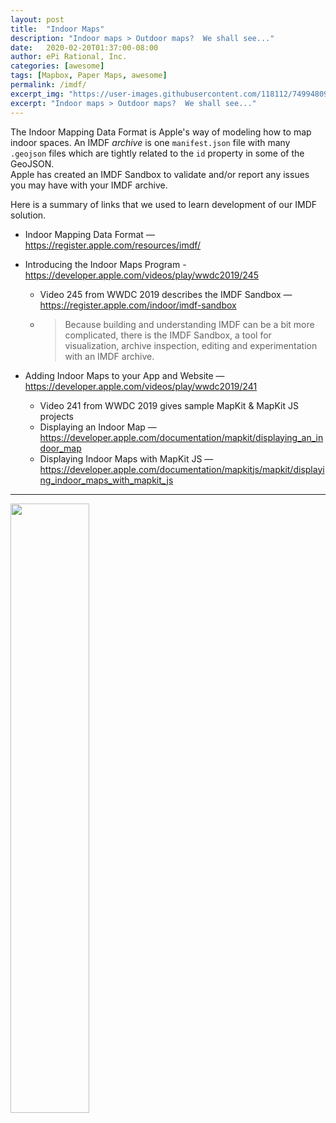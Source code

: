 ```yaml
---
layout: post
title:  "Indoor Maps"
description: "Indoor maps > Outdoor maps?  We shall see..."
date:   2020-02-20T01:37:00-08:00
author: ePi Rational, Inc.
categories: [awesome]
tags: [Mapbox, Paper Maps, awesome]
permalink: /imdf/
excerpt_img: "https://user-images.githubusercontent.com/118112/74994809-e9100e00-5403-11ea-9e67-6403a34ec26e.gif"
excerpt: "Indoor maps > Outdoor maps?  We shall see..."
---
```


The Indoor Mapping Data Format is Apple's way of modeling how to map indoor spaces.  An IMDF *archive* is one `manifest.json` file with many `.geojson` files which are tightly related to the `id` property in some of the GeoJSON.  
Apple has created an IMDF Sandbox to validate and/or report any issues you may have with your IMDF archive.  

Here is a summary of links that we used to learn development of our IMDF solution.

* Indoor Mapping Data Format — https://register.apple.com/resources/imdf/
* Introducing the Indoor Maps Program - https://developer.apple.com/videos/play/wwdc2019/245
  * Video 245  from WWDC 2019 describes the IMDF Sandbox — https://register.apple.com/indoor/imdf-sandbox
  * > Because building and understanding IMDF can be a bit more complicated, there is the IMDF Sandbox, a tool for visualization, archive inspection, editing and experimentation with an IMDF archive.

* Adding Indoor Maps to your App and Website — https://developer.apple.com/videos/play/wwdc2019/241
  * Video 241 from WWDC 2019 gives sample MapKit & MapKit JS projects
  * Displaying an Indoor Map — https://developer.apple.com/documentation/mapkit/displaying_an_indoor_map
  * Displaying Indoor Maps with MapKit JS — https://developer.apple.com/documentation/mapkitjs/mapkit/displaying_indoor_maps_with_mapkit_js

---

<img src="https://user-images.githubusercontent.com/118112/74994809-e9100e00-5403-11ea-9e67-6403a34ec26e.gif" height="50%" width="50%">
